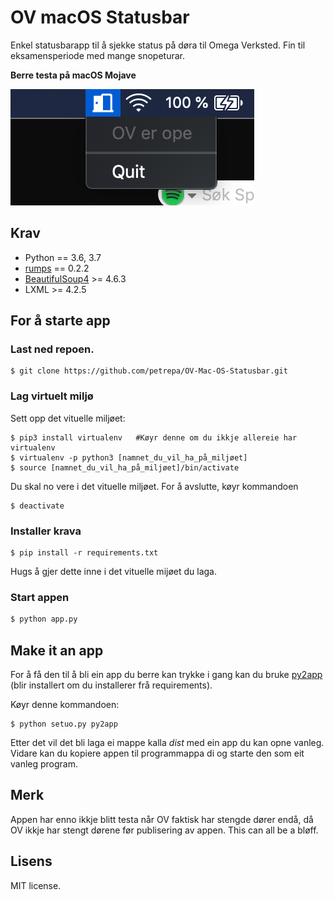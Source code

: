 # OV macOS Statusbar
Enkel statusbarapp til å sjekke status på døra til Omega Verksted. Fin til eksamensperiode med mange snopeturar.

**Berre testa på macOS Mojave**

![Skjermbilde](/images/screenshot_ovapp.png)

## Krav
  * Python == 3.6, 3.7
  * [rumps](https://github.com/jaredks/rumps) == 0.2.2
  * [BeautifulSoup4](https://www.crummy.com/software/BeautifulSoup/bs4/doc/) >= 4.6.3
  * LXML >= 4.2.5

## For å starte app
### Last ned repoen.
```
$ git clone https://github.com/petrepa/OV-Mac-OS-Statusbar.git
```
### Lag virtuelt miljø
Sett opp det vituelle miljøet:
```
$ pip3 install virtualenv   #Køyr denne om du ikkje allereie har virtualenv
$ virtualenv -p python3 [namnet_du_vil_ha_på_miljøet]
$ source [namnet_du_vil_ha_på_miljøet]/bin/activate
```
Du skal no vere i det vituelle miljøet. For å avslutte, køyr kommandoen
```
$ deactivate
```

### Installer krava
```
$ pip install -r requirements.txt
```
Hugs å gjer dette inne i det vituelle mijøet du laga.
### Start appen
```bash
$ python app.py
```
## Make it an app
For å få den til å bli ein app du berre kan trykke i gang kan du bruke [py2app](https://py2app.readthedocs.io/en/latest/) (blir installert om du installerer frå requirements).

Køyr denne kommandoen:
```
$ python setuo.py py2app
```

Etter det vil det bli laga ei mappe kalla *dist* med ein app du kan opne vanleg. Vidare kan du kopiere appen til programmappa di og starte den som eit vanleg program.

## Merk
Appen har enno ikkje blitt testa når OV faktisk har stengde dører endå, då OV ikkje har stengt dørene før publisering av appen. This can all be a bløff.

## Lisens
MIT license.

